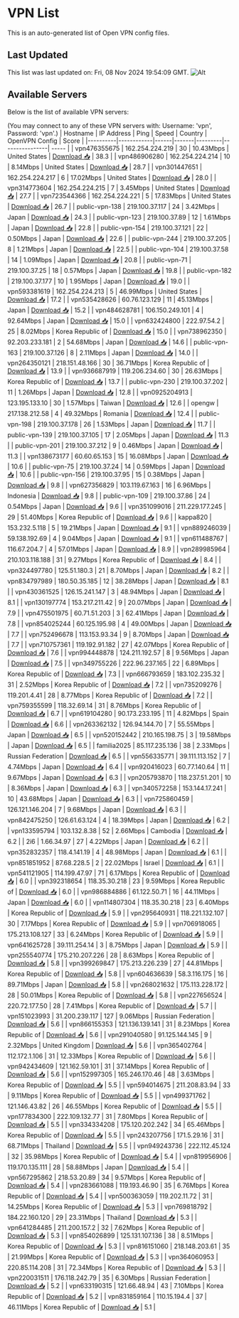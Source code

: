 # VPN List

This is an auto-generated list of Open VPN config files.

## Last Updated

This list was last updated on: Fri, 08 Nov 2024 19:54:09 GMT.
![Alt](https://repobeats.axiom.co/api/embed/186b98318ef1479477931607c1ad7d823f12451f.svg "Repobeats analytics image")

## Available Servers

Below is the list of available VPN servers:

(You may connect to any of these VPN servers with: Username: 'vpn', Password: 'vpn'.)
| Hostname | IP Address | Ping | Speed | Country | OpenVPN Config | Score |
|----------|------------|------|-------|---------|----------------| ----- |
| vpn476355675 | 162.254.224.219 | 30 | 10.43Mbps | United States | [Download 📥](./configs/server_0_US.ovpn) | 38.3 |
| vpn486906280 | 162.254.224.214 | 10 | 8.14Mbps | United States | [Download 📥](./configs/server_1_US.ovpn) | 28.7 |
| vpn301447651 | 162.254.224.217 | 6 | 17.02Mbps | United States | [Download 📥](./configs/server_2_US.ovpn) | 28.0 |
| vpn314773604 | 162.254.224.215 | 7 | 3.45Mbps | United States | [Download 📥](./configs/server_3_US.ovpn) | 27.7 |
| vpn723544366 | 162.254.224.221 | 5 | 17.83Mbps | United States | [Download 📥](./configs/server_4_US.ovpn) | 26.7 |
| public-vpn-138 | 219.100.37.117 | 24 | 3.42Mbps | Japan | [Download 📥](./configs/server_5_JP.ovpn) | 24.3 |
| public-vpn-123 | 219.100.37.89 | 12 | 1.61Mbps | Japan | [Download 📥](./configs/server_6_JP.ovpn) | 22.8 |
| public-vpn-154 | 219.100.37.121 | 22 | 0.50Mbps | Japan | [Download 📥](./configs/server_7_JP.ovpn) | 22.6 |
| public-vpn-244 | 219.100.37.205 | 8 | 1.21Mbps | Japan | [Download 📥](./configs/server_8_JP.ovpn) | 22.5 |
| public-vpn-104 | 219.100.37.58 | 14 | 1.09Mbps | Japan | [Download 📥](./configs/server_9_JP.ovpn) | 20.8 |
| public-vpn-71 | 219.100.37.25 | 18 | 0.57Mbps | Japan | [Download 📥](./configs/server_10_JP.ovpn) | 19.8 |
| public-vpn-182 | 219.100.37.177 | 10 | 1.95Mbps | Japan | [Download 📥](./configs/server_11_JP.ovpn) | 19.0 |
| vpn593381619 | 162.254.224.213 | 5 | 46.99Mbps | United States | [Download 📥](./configs/server_12_US.ovpn) | 17.2 |
| vpn535428626 | 60.76.123.129 | 11 | 45.13Mbps | Japan | [Download 📥](./configs/server_13_JP.ovpn) | 15.2 |
| vpn484628781 | 106.150.249.101 | 4 | 92.64Mbps | Japan | [Download 📥](./configs/server_14_JP.ovpn) | 15.0 |
| vpn632424800 | 222.97.54.2 | 25 | 8.02Mbps | Korea Republic of | [Download 📥](./configs/server_15_KR.ovpn) | 15.0 |
| vpn738962350 | 92.203.233.181 | 2 | 54.68Mbps | Japan | [Download 📥](./configs/server_16_JP.ovpn) | 14.6 |
| public-vpn-163 | 219.100.37.126 | 8 | 2.11Mbps | Japan | [Download 📥](./configs/server_17_JP.ovpn) | 14.0 |
| vpn264350121 | 218.151.48.166 | 30 | 36.71Mbps | Korea Republic of | [Download 📥](./configs/server_18_KR.ovpn) | 13.9 |
| vpn936687919 | 119.206.234.60 | 30 | 26.63Mbps | Korea Republic of | [Download 📥](./configs/server_19_KR.ovpn) | 13.7 |
| public-vpn-230 | 219.100.37.202 | 11 | 1.26Mbps | Japan | [Download 📥](./configs/server_20_JP.ovpn) | 12.8 |
| vpn0925204913 | 123.195.133.10 | 30 | 1.57Mbps | Taiwan | [Download 📥](./configs/server_21_TW.ovpn) | 12.6 |
| opengw | 217.138.212.58 | 4 | 49.32Mbps | Romania | [Download 📥](./configs/server_22_RO.ovpn) | 12.4 |
| public-vpn-198 | 219.100.37.178 | 26 | 1.53Mbps | Japan | [Download 📥](./configs/server_23_JP.ovpn) | 11.7 |
| public-vpn-139 | 219.100.37.105 | 17 | 2.05Mbps | Japan | [Download 📥](./configs/server_24_JP.ovpn) | 11.3 |
| public-vpn-201 | 219.100.37.212 | 9 | 0.46Mbps | Japan | [Download 📥](./configs/server_25_JP.ovpn) | 11.3 |
| vpn138673177 | 60.60.65.153 | 15 | 16.08Mbps | Japan | [Download 📥](./configs/server_26_JP.ovpn) | 10.6 |
| public-vpn-75 | 219.100.37.24 | 14 | 0.59Mbps | Japan | [Download 📥](./configs/server_27_JP.ovpn) | 10.6 |
| public-vpn-156 | 219.100.37.95 | 15 | 0.38Mbps | Japan | [Download 📥](./configs/server_28_JP.ovpn) | 9.8 |
| vpn627356829 | 103.119.67.163 | 16 | 6.96Mbps | Indonesia | [Download 📥](./configs/server_29_ID.ovpn) | 9.8 |
| public-vpn-109 | 219.100.37.86 | 24 | 0.54Mbps | Japan | [Download 📥](./configs/server_30_JP.ovpn) | 9.6 |
| vpn351099016 | 211.229.177.245 | 29 | 51.40Mbps | Korea Republic of | [Download 📥](./configs/server_31_KR.ovpn) | 9.6 |
| kappa820 | 153.232.5.118 | 5 | 19.21Mbps | Japan | [Download 📥](./configs/server_32_JP.ovpn) | 9.1 |
| vpn889246039 | 59.138.192.69 | 4 | 9.04Mbps | Japan | [Download 📥](./configs/server_33_JP.ovpn) | 9.1 |
| vpn611488767 | 116.67.204.7 | 4 | 57.01Mbps | Japan | [Download 📥](./configs/server_34_JP.ovpn) | 8.9 |
| vpn289985964 | 210.103.118.188 | 31 | 9.27Mbps | Korea Republic of | [Download 📥](./configs/server_35_KR.ovpn) | 8.4 |
| vpn324497780 | 125.51.180.3 | 21 | 8.70Mbps | Japan | [Download 📥](./configs/server_36_JP.ovpn) | 8.2 |
| vpn834797989 | 180.50.35.185 | 12 | 38.28Mbps | Japan | [Download 📥](./configs/server_37_JP.ovpn) | 8.1 |
| vpn430361525 | 126.15.241.147 | 3 | 48.94Mbps | Japan | [Download 📥](./configs/server_38_JP.ovpn) | 8.1 |
| vpn130197774 | 153.217.211.42 | 9 | 20.07Mbps | Japan | [Download 📥](./configs/server_39_JP.ovpn) | 7.9 |
| vpn475501975 | 60.71.51.203 | 3 | 62.41Mbps | Japan | [Download 📥](./configs/server_40_JP.ovpn) | 7.8 |
| vpn854025244 | 60.125.195.98 | 4 | 49.00Mbps | Japan | [Download 📥](./configs/server_41_JP.ovpn) | 7.7 |
| vpn752496678 | 113.153.93.34 | 9 | 8.70Mbps | Japan | [Download 📥](./configs/server_42_JP.ovpn) | 7.7 |
| vpn710757361 | 119.192.91.182 | 27 | 42.07Mbps | Korea Republic of | [Download 📥](./configs/server_43_KR.ovpn) | 7.6 |
| vpn994448878 | 124.211.192.57 | 8 | 9.56Mbps | Japan | [Download 📥](./configs/server_44_JP.ovpn) | 7.5 |
| vpn349755226 | 222.96.237.165 | 22 | 6.89Mbps | Korea Republic of | [Download 📥](./configs/server_45_KR.ovpn) | 7.3 |
| vpn666793659 | 183.102.235.32 | 31 | 2.52Mbps | Korea Republic of | [Download 📥](./configs/server_46_KR.ovpn) | 7.2 |
| vpn735209276 | 119.201.4.41 | 28 | 8.77Mbps | Korea Republic of | [Download 📥](./configs/server_47_KR.ovpn) | 7.2 |
| vpn759355599 | 118.32.69.14 | 31 | 8.76Mbps | Korea Republic of | [Download 📥](./configs/server_48_KR.ovpn) | 6.7 |
| vpn619104280 | 90.173.233.195 | 11 | 4.82Mbps | Spain | [Download 📥](./configs/server_49_ES.ovpn) | 6.6 |
| vpn263362132 | 126.94.144.70 | 7 | 55.55Mbps | Japan | [Download 📥](./configs/server_50_JP.ovpn) | 6.5 |
| vpn520152442 | 210.165.198.75 | 3 | 19.58Mbps | Japan | [Download 📥](./configs/server_51_JP.ovpn) | 6.5 |
| familia2025 | 85.117.235.136 | 38 | 2.33Mbps | Russian Federation | [Download 📥](./configs/server_52_RU.ovpn) | 6.5 |
| vpn556335771 | 39.111.113.152 | 7 | 4.74Mbps | Japan | [Download 📥](./configs/server_53_JP.ovpn) | 6.4 |
| vpn920416023 | 60.77.140.64 | 11 | 9.67Mbps | Japan | [Download 📥](./configs/server_54_JP.ovpn) | 6.3 |
| vpn205793870 | 118.237.51.201 | 10 | 8.36Mbps | Japan | [Download 📥](./configs/server_55_JP.ovpn) | 6.3 |
| vpn340572258 | 153.144.17.241 | 10 | 43.68Mbps | Japan | [Download 📥](./configs/server_56_JP.ovpn) | 6.3 |
| vpn725860459 | 126.121.146.204 | 7 | 9.68Mbps | Japan | [Download 📥](./configs/server_57_JP.ovpn) | 6.3 |
| vpn842475250 | 126.61.63.124 | 4 | 18.39Mbps | Japan | [Download 📥](./configs/server_58_JP.ovpn) | 6.2 |
| vpn133595794 | 103.132.8.38 | 52 | 2.66Mbps | Cambodia | [Download 📥](./configs/server_59_KH.ovpn) | 6.2 |
| 2i6 | 1.66.34.97 | 27 | 4.22Mbps | Japan | [Download 📥](./configs/server_60_JP.ovpn) | 6.2 |
| vpn352832357 | 118.4.141.19 | 4 | 48.98Mbps | Japan | [Download 📥](./configs/server_61_JP.ovpn) | 6.1 |
| vpn851851952 | 87.68.228.5 | 2 | 22.02Mbps | Israel | [Download 📥](./configs/server_62_IL.ovpn) | 6.1 |
| vpn541121905 | 114.199.47.97 | 71 | 6.17Mbps | Korea Republic of | [Download 📥](./configs/server_63_KR.ovpn) | 6.0 |
| vpn392318654 | 118.35.30.218 | 23 | 9.59Mbps | Korea Republic of | [Download 📥](./configs/server_64_KR.ovpn) | 6.0 |
| vpn986884886 | 61.122.50.71 | 16 | 44.11Mbps | Japan | [Download 📥](./configs/server_65_JP.ovpn) | 6.0 |
| vpn114807304 | 118.35.30.218 | 23 | 6.40Mbps | Korea Republic of | [Download 📥](./configs/server_66_KR.ovpn) | 5.9 |
| vpn295640931 | 118.221.132.107 | 30 | 7.17Mbps | Korea Republic of | [Download 📥](./configs/server_67_KR.ovpn) | 5.9 |
| vpn706918065 | 175.213.108.127 | 33 | 6.24Mbps | Korea Republic of | [Download 📥](./configs/server_68_KR.ovpn) | 5.9 |
| vpn641625728 | 39.111.254.14 | 3 | 8.75Mbps | Japan | [Download 📥](./configs/server_69_JP.ovpn) | 5.9 |
| vpn255540774 | 175.210.207.226 | 28 | 8.63Mbps | Korea Republic of | [Download 📥](./configs/server_70_KR.ovpn) | 5.8 |
| vpn399269847 | 175.213.226.239 | 27 | 44.81Mbps | Korea Republic of | [Download 📥](./configs/server_71_KR.ovpn) | 5.8 |
| vpn604636639 | 58.3.116.175 | 16 | 89.71Mbps | Japan | [Download 📥](./configs/server_72_JP.ovpn) | 5.8 |
| vpn268021632 | 175.113.228.172 | 28 | 50.01Mbps | Korea Republic of | [Download 📥](./configs/server_73_KR.ovpn) | 5.8 |
| vpn227656524 | 220.72.177.50 | 28 | 7.41Mbps | Korea Republic of | [Download 📥](./configs/server_74_KR.ovpn) | 5.7 |
| vpn151023993 | 31.200.239.117 | 127 | 9.06Mbps | Russian Federation | [Download 📥](./configs/server_75_RU.ovpn) | 5.6 |
| vpn866155353 | 121.136.139.141 | 31 | 8.23Mbps | Korea Republic of | [Download 📥](./configs/server_76_KR.ovpn) | 5.6 |
| vpn291040580 | 91.125.144.145 | 9 | 2.32Mbps | United Kingdom | [Download 📥](./configs/server_77_GB.ovpn) | 5.6 |
| vpn365402764 | 112.172.1.106 | 31 | 12.33Mbps | Korea Republic of | [Download 📥](./configs/server_78_KR.ovpn) | 5.6 |
| vpn942434609 | 121.162.59.101 | 31 | 37.14Mbps | Korea Republic of | [Download 📥](./configs/server_79_KR.ovpn) | 5.6 |
| vpn152997305 | 165.246.170.46 | 48 | 3.63Mbps | Korea Republic of | [Download 📥](./configs/server_80_KR.ovpn) | 5.5 |
| vpn594014675 | 211.208.83.94 | 33 | 9.11Mbps | Korea Republic of | [Download 📥](./configs/server_81_KR.ovpn) | 5.5 |
| vpn499371762 | 121.146.43.82 | 26 | 46.55Mbps | Korea Republic of | [Download 📥](./configs/server_82_KR.ovpn) | 5.5 |
| vpn177834300 | 222.109.132.77 | 31 | 7.80Mbps | Korea Republic of | [Download 📥](./configs/server_83_KR.ovpn) | 5.5 |
| vpn334334208 | 175.120.202.242 | 34 | 65.46Mbps | Korea Republic of | [Download 📥](./configs/server_84_KR.ovpn) | 5.5 |
| vpn243207756 | 171.5.29.16 | 31 | 68.71Mbps | Thailand | [Download 📥](./configs/server_85_TH.ovpn) | 5.5 |
| vpn949243736 | 222.112.45.124 | 32 | 35.98Mbps | Korea Republic of | [Download 📥](./configs/server_86_KR.ovpn) | 5.4 |
| vpn819956906 | 119.170.135.111 | 28 | 58.88Mbps | Japan | [Download 📥](./configs/server_87_JP.ovpn) | 5.4 |
| vpn567295862 | 218.53.20.89 | 34 | 9.57Mbps | Korea Republic of | [Download 📥](./configs/server_88_KR.ovpn) | 5.4 |
| vpn283661088 | 119.193.46.90 | 35 | 6.76Mbps | Korea Republic of | [Download 📥](./configs/server_89_KR.ovpn) | 5.4 |
| vpn500363059 | 119.202.11.72 | 31 | 14.25Mbps | Korea Republic of | [Download 📥](./configs/server_90_KR.ovpn) | 5.3 |
| vpn769818792 | 184.22.160.120 | 29 | 23.31Mbps | Thailand | [Download 📥](./configs/server_91_TH.ovpn) | 5.3 |
| vpn641284485 | 211.200.157.2 | 32 | 7.62Mbps | Korea Republic of | [Download 📥](./configs/server_92_KR.ovpn) | 5.3 |
| vpn854026899 | 125.131.107.136 | 38 | 8.51Mbps | Korea Republic of | [Download 📥](./configs/server_93_KR.ovpn) | 5.3 |
| vpn816151060 | 218.148.203.61 | 35 | 21.99Mbps | Korea Republic of | [Download 📥](./configs/server_94_KR.ovpn) | 5.3 |
| vpn364060953 | 220.85.114.208 | 31 | 72.34Mbps | Korea Republic of | [Download 📥](./configs/server_95_KR.ovpn) | 5.3 |
| vpn220031511 | 176.118.242.79 | 35 | 6.30Mbps | Russian Federation | [Download 📥](./configs/server_96_RU.ovpn) | 5.2 |
| vpn633190315 | 121.66.48.94 | 43 | 7.10Mbps | Korea Republic of | [Download 📥](./configs/server_97_KR.ovpn) | 5.2 |
| vpn831859164 | 110.15.194.4 | 37 | 46.11Mbps | Korea Republic of | [Download 📥](./configs/server_98_KR.ovpn) | 5.1 |
